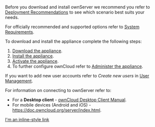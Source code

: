 Before you download and install ownServer we recommend you refer to [Deployment Recommendations](https://doc.owncloud.org/server/10.0/admin_manual/installation/deployment_recommendations.html#general-recommendations) to see which scenario best suits your needs. 

For officially recommended and supported options refer to [System Requirements](https://doc.owncloud.org/server/10.0/admin_manual/installation/system_requirements.html#officially-recommended-supported-options). 

 To download and install the appliance complete the following steps: 
 
 1. [Download the appliance](https://doc.owncloud.org/server/10.0/admin_manual/appliance/installation.html#appliance-download-label). 
 2. [Install the appliance](https://doc.owncloud.org/server/10.0/admin_manual/appliance/installation.html#appliance-install-label). 
 3. [Activate the appliance](https://doc.owncloud.org/server/10.0/admin_manual/appliance/installation.html#appliance-activate-label).
 4. To further configure ownCloud refer to [Administer the appliance](https://doc.owncloud.org/server/10.0/admin_manual/appliance/installation.html#appliance-administer-label). 
 
  
 If you want to add new user accounts refer to *Create new users* in [User Management](https://doc.owncloud.org/server/10.0/admin_manual/configuration/user/user_configuration.html). 

 For information on connecting to ownServer refer to: 
- For a **Desktop client** - [ownCloud Desktop Client Manual](https://doc.owncloud.com/desktop/2.5/). 
- For mobile devices (Android and iOS) - https://doc.owncloud.org/server/index.html. 

[I'm an inline-style link](https://www.google.com)
